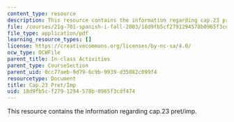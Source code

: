 ```yaml
---
content_type: resource
description: This resource contains the information regarding cap.23 pret/imp.
file: /courses/21g-701-spanish-i-fall-2003/18d9fb5cf2791294578b0965f3cdf474_MIT21G_701F03_23preti.pdf
file_type: application/pdf
learning_resource_types: []
license: https://creativecommons.org/licenses/by-nc-sa/4.0/
ocw_type: OCWFile
parent_title: In-class Activities
parent_type: CourseSection
parent_uid: 0cc77aeb-9d79-6c9b-9939-d35082c099f4
resourcetype: Document
title: Cap.23 Pret/Imp
uid: 18d9fb5c-f279-1294-578b-0965f3cdf474
---
```

This resource contains the information regarding cap.23 pret/imp.